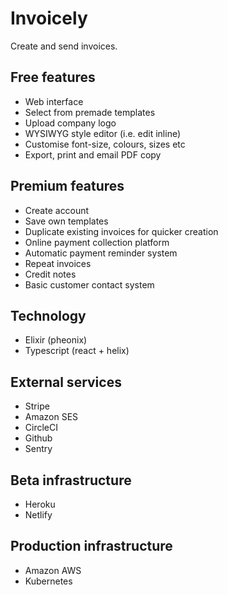 # Invoicely

Create and send invoices.

## Free features

* Web interface
* Select from premade templates
* Upload company logo
* WYSIWYG style editor (i.e. edit inline)
* Customise font-size, colours, sizes etc
* Export, print and email PDF copy

## Premium features

* Create account
* Save own templates
* Duplicate existing invoices for quicker creation
* Online payment collection platform
* Automatic payment reminder system
* Repeat invoices
* Credit notes
* Basic customer contact system

## Technology

* Elixir (pheonix)
* Typescript (react + helix)

## External services

* Stripe
* Amazon SES
* CircleCI
* Github
* Sentry

## Beta infrastructure

* Heroku
* Netlify

## Production infrastructure

* Amazon AWS
* Kubernetes
